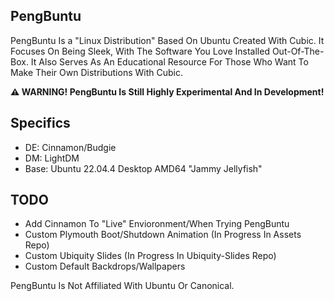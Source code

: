 ## PengBuntu

PengBuntu Is a "Linux Distribution" Based On Ubuntu Created With Cubic.
It Focuses On Being Sleek, With The Software You Love Installed Out-Of-The-Box.
It Also Serves As An Educational Resource For Those Who Want To Make Their Own Distributions With Cubic.

**⚠️ WARNING! PengBuntu Is Still Highly Experimental And In Development!**

## Specifics

- DE: Cinnamon/Budgie
- DM: LightDM
- Base: Ubuntu 22.04.4 Desktop AMD64 "Jammy Jellyfish"

## TODO

- Add Cinnamon To "Live" Envioronment/When Trying PengBuntu
- Custom Plymouth Boot/Shutdown Animation (In Progress In Assets Repo)
- Custom Ubiquity Slides (In Progress In Ubiquity-Slides Repo)
- Custom Default Backdrops/Wallpapers

PengBuntu Is Not Affiliated With Ubuntu Or Canonical.
